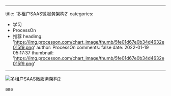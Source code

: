 
---
title: '多租户SAAS微服务架构2'
categories: 
 - 学习
 - ProcessOn
 - 推荐
headimg: 'https://img.processon.com/chart_image/thumb/5fe01d67e0b34d4632e015f9.png'
author: ProcessOn
comments: false
date: 2022-01-19 05:17:37
thumbnail: 'https://img.processon.com/chart_image/thumb/5fe01d67e0b34d4632e015f9.png'
---

<div>   
<img class="thumb" alt="多租户SAAS微服务架构2" src="https://img.processon.com/chart_image/thumb/5fe01d67e0b34d4632e015f9.png" referrerpolicy="no-referrer">
<p>aaa</p>  
</div>
            